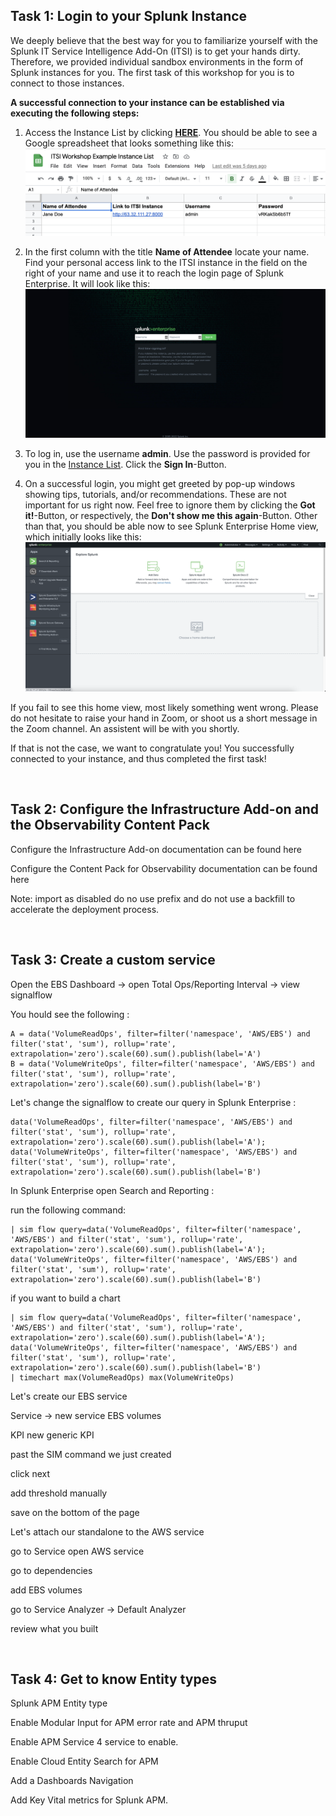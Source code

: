 ## Task 1: Login to your Splunk Instance

We deeply believe that the best way for you to familiarize yourself with the Splunk IT Service Intelligence Add-On (ITSI) is to get your hands dirty. Therefore, we provided individual sandbox environments in the form of Splunk instances for you. The first task of this workshop for you is to connect to those instances.

**A successful connection to your instance can be established via executing the following steps:**

1. Access the Instance List by clicking [**HERE**](https://docs.google.com/spreadsheets/d/1hc8tPm1xNGq_KkoPlV6BTmJbG0DJQWto_Jb1jAoKuOI/edit?usp=sharing). 
You should be able to see a Google spreadsheet that looks something like this: ![Screenshot_Instance_Sheet](../images/access_aws_instance/access_sheet.png)

<!-- For some reason the src argument with the relative doesn't work in md -->
<!-- <img src="../images/access_aws_instance/access_sheet.png" alt="access list" width="200"/> -->

2. In the first column with the title **Name of Attendee** locate your name. Find your personal access link to the ITSI instance in the field on the right of your name
and use it to reach the login page of Splunk Enterprise. It will look like this: ![Screenshot_Login](../images/access_aws_instance/login.png)

3. To log in, use the username **admin**. Use the password is provided for you in the [Instance List](https://docs.google.com/spreadsheets/d/1hc8tPm1xNGq_KkoPlV6BTmJbG0DJQWto_Jb1jAoKuOI/edit?usp=sharing). Click the **Sign In**-Button.

4. On a successful login, you might get greeted by pop-up windows showing tips, tutorials, and/or recommendations. These are not important for us right now. Feel free to ignore them by clicking the **Got it!**-Button, or respectively, the **Don't show me this again**-Button. Other than that, you should be able now to see Splunk Enterprise Home view, which initially looks like this: ![Screenshot_Home_View](../images/access_aws_instance/home_view.png)

If you fail to see this home view, most likely something went wrong. Please do not hesitate to raise your hand in Zoom, or shoot us a short message in the Zoom channel. An assistent will be with you shortly. 

If that is not the case, we want to congratulate you! You successfully connected to your instance, and thus completed the first task!

<br>

## Task 2: Configure the Infrastructure Add-on and the Observability Content Pack

Configure the Infrastructure Add-on documentation can be found here 

Configure the Content Pack for Observability documentation can be found here 

Note: import as disabled do no use prefix and do not use a backfill to accelerate the deployment process. 

<br>

## Task 3: Create a custom service

Open the EBS Dashboard -> open Total Ops/Reporting Interval -> view signalflow

You hould see the following :
```
A = data('VolumeReadOps', filter=filter('namespace', 'AWS/EBS') and filter('stat', 'sum'), rollup='rate', extrapolation='zero').scale(60).sum().publish(label='A')
B = data('VolumeWriteOps', filter=filter('namespace', 'AWS/EBS') and filter('stat', 'sum'), rollup='rate', extrapolation='zero').scale(60).sum().publish(label='B')
```
Let's change the signalflow to create our query in Splunk Enterprise :

```
data('VolumeReadOps', filter=filter('namespace', 'AWS/EBS') and filter('stat', 'sum'), rollup='rate', extrapolation='zero').scale(60).sum().publish(label='A');
data('VolumeWriteOps', filter=filter('namespace', 'AWS/EBS') and filter('stat', 'sum'), rollup='rate', extrapolation='zero').scale(60).sum().publish(label='B')
```
In Splunk Enterprise open Search and Reporting :

run the following command:

```
| sim flow query=data('VolumeReadOps', filter=filter('namespace', 'AWS/EBS') and filter('stat', 'sum'), rollup='rate', extrapolation='zero').scale(60).sum().publish(label='A');
data('VolumeWriteOps', filter=filter('namespace', 'AWS/EBS') and filter('stat', 'sum'), rollup='rate', extrapolation='zero').scale(60).sum().publish(label='B')
```
if you want to build a chart 

```
| sim flow query=data('VolumeReadOps', filter=filter('namespace', 'AWS/EBS') and filter('stat', 'sum'), rollup='rate', extrapolation='zero').scale(60).sum().publish(label='A');
data('VolumeWriteOps', filter=filter('namespace', 'AWS/EBS') and filter('stat', 'sum'), rollup='rate', extrapolation='zero').scale(60).sum().publish(label='B')
| timechart max(VolumeReadOps) max(VolumeWriteOps)
```

Let's create our EBS service 

Service -> new service EBS volumes

KPI new generic KPI 

past the SIM command we just created

click next 

add threshold manually

save on the bottom of the page

Let's attach our standalone to the AWS service

go to Service open AWS service

go to dependencies 

add EBS volumes

go to Service Analyzer -> Default Analyzer 

review what you built

<br>

## Task 4: Get to know Entity types

Splunk APM Entity type

Enable Modular Input for APM error rate and APM thruput

Enable APM Service 4 service to enable.

Enable Cloud Entity Search for APM 

Add a Dashboards Navigation

Add Key Vital metrics for Splunk APM.